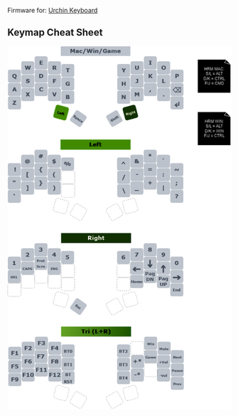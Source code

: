 Firmware for: [Urchin Keyboard](https://github.com/duckyb/urchin)

## Keymap Cheat Sheet

<div align="center">
  
  ![sweep-layout](https://github.com/Ben0tis/zmk-urchin/blob/master/Untitled%20Diagram.drawio.png)

</div>
